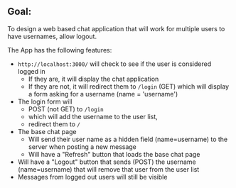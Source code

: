 

## Goal:

To design a web based chat application that will work for multiple users to have usernames, allow logout.

The App has the following features:

* `http://localhost:3000/` will check to see if the user is considered logged in
    * If they are, it will display the chat application
    * If they are not, it will redirect them to `/login` (GET) which will display a form asking for a username (name = 'username')
* The login form will 
   * POST (not GET) to `/login`
   * which will add the username to the user list, 
   * redirect them to `/`
* The base chat page
   * Will send their user name as a hidden field (name=username) to the server when posting a new message
   * Will have a "Refresh" button that loads the base chat page
* Will have a "Logout" button that sends (POST) the username (name=username) that will remove that user from the user list
* Messages from logged out users will still be visible



